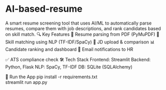 # AI-based-resume
A smart resume screening tool that uses AI/ML to automatically parse resumes, compare them with job descriptions, and rank candidates based on skill match.
🔍 Key Features
📄 Resume parsing from PDF (PyMuPDF)
🧠 Skill matching using NLP (TF-IDF/SpaCy)
📂 JD upload & comparison
📊 Candidate ranking and dashboard
📧 Email notifications to HR

✅ ATS compliance check
🛠 Tech Stack
Frontend: Streamlit
Backend: Python, Flask
NLP: SpaCy, TF-IDF
DB: SQLite (SQLAlchemy)

🚀 Run the App
pip install -r requirements.txt  
streamlit run app.py
